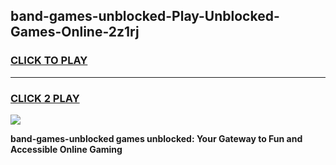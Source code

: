 
## band-games-unblocked-Play-Unblocked-Games-Online-2z1rj
<h3>
<a href="https://premium76.site?title=band-games-unblocked&ref=25A">CLICK TO PLAY</a></h3>
<hr>

<h3>
<a href="https://premium76.site?title=band-games-unblocked&ref=25A">CLICK 2 PLAY</a>
  
</h3>

<a href="https://premium76.site?title=band-games-unblocked&ref=25A"><img src="https://clearcache.store/games.png"></a>


**band-games-unblocked games unblocked: Your Gateway to Fun and Accessible Online Gaming**
